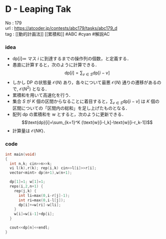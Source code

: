 # D - Leaping Tak

No	: 179  
url	: https://atcoder.jp/contests/abc179/tasks/abc179_d  
tag	: [[動的計画法]] [[累積和]]  #ABC #cyan #解説AC 

### idea
- $\text{dp}[i] \coloneqq$ マス $i$ に到達するまでの操作列の個数，と定義する．
- 愚直に計算すると，次のように計算できる．
	$$\text{dp}[i]= \sum_{v \in S} \text{dp}[i-v]$$
- しかし DP の状態量 $\mathcal{O}(N)$ あり，各々について最悪 $\mathcal{O}(N)$ 通りの遷移があるので, $\mathcal{O}(N^2)$ となる．
- 累積和を用いて高速化を行う．
- 集合 $S$ が $K$ 個の区間からなることに着目すると，$\sum_{v \in S} \text{dp}[i-v]$ は $K$ 個の区間についての「区間内の総和」を足し上げたものとなる．
- 配列 $\text{dp}$ の累積和を $\text{w}$ とすると，次のように更新できる．
	$$\text{dp}[i]=\sum_{k=1}^K (\text{w}[i-l_k]-\text{w}[i-r_k-1])$$
- 計算量は $\mathcal{O}(NK)$．

### code
```cpp
int	main(void)
{
  int n,k; cin>>n>>k;
  vi l(k),r(k); rep(i,k) cin>>l[i]>>r[i];
  vector<mint> dp(n+1),w(n+1);

  dp[1]=1; w[1]=1;
  reps(i,2,n+1) {
    rep(j,k) {
      int li=max(0,i-r[j]-1);
      int ri=max(0,i-l[j]);
      dp[i]+=w[ri]-w[li];
    }
    w[i]=w[i-1]+dp[i];
  }

  cout<<dp[n]<<endl;
}
```